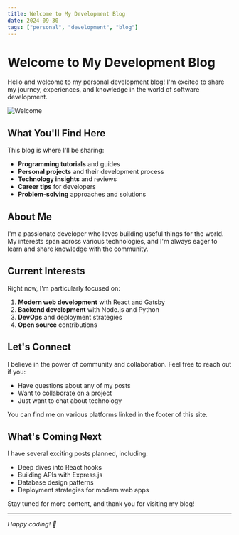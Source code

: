 ```yaml
---
title: Welcome to My Development Blog
date: 2024-09-30
tags: ["personal", "development", "blog"]
---
```


# Welcome to My Development Blog

Hello and welcome to my personal development blog! I'm excited to share my journey, experiences, and knowledge in the world of software development.

![Welcome](https://picsum.photos/800/300)

## What You'll Find Here

This blog is where I'll be sharing:

- **Programming tutorials** and guides
- **Personal projects** and their development process
- **Technology insights** and reviews
- **Career tips** for developers
- **Problem-solving** approaches and solutions

## About Me

I'm a passionate developer who loves building useful things for the world. My interests span across various technologies, and I'm always eager to learn and share knowledge with the community.

## Current Interests

Right now, I'm particularly focused on:

1. **Modern web development** with React and Gatsby
2. **Backend development** with Node.js and Python
3. **DevOps** and deployment strategies
4. **Open source** contributions

## Let's Connect

I believe in the power of community and collaboration. Feel free to reach out if you:

- Have questions about any of my posts
- Want to collaborate on a project
- Just want to chat about technology

You can find me on various platforms linked in the footer of this site.

## What's Coming Next

I have several exciting posts planned, including:

- Deep dives into React hooks
- Building APIs with Express.js
- Database design patterns
- Deployment strategies for modern web apps

Stay tuned for more content, and thank you for visiting my blog!

---

*Happy coding! 🚀*